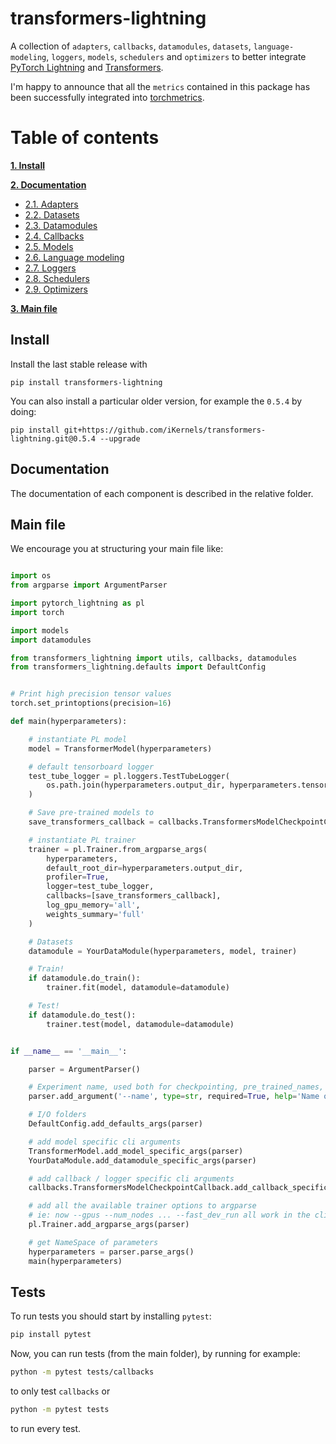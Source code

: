 # transformers-lightning

A collection of `adapters`, `callbacks`, `datamodules`, `datasets`, `language-modeling`, `loggers`, `models`, `schedulers` and `optimizers` to better integrate [PyTorch Lightning](https://pytorch-lightning.readthedocs.io/en/stable/lightning-module.html) and [Transformers](https://huggingface.co/transformers/).

I'm happy to announce that all the `metrics` contained in this package has been successfully integrated into [torchmetrics](https://github.com/PyTorchLightning/metrics/tree/master/torchmetrics/retrieval).

# Table of contents
**[1. Install](#install)**

**[2. Documentation](#doc)**

  * [2.1. Adapters](transformers_lightning/adapters)
  * [2.2. Datasets](transformers_lightning/datasets)
  * [2.3. Datamodules](transformers_lightning/datamodules)
  * [2.4. Callbacks](transformers_lightning/callbacks)
  * [2.5. Models](transformers_lightning/models)
  * [2.6. Language modeling](transformers_lightning/language_modeling)
  * [2.7. Loggers](transformers_lightning/loggers)
  * [2.8. Schedulers](transformers_lightning/schedulers)
  * [2.9. Optimizers](transformers_lightning/optimizers)

**[3. Main file](#main)**


<a name="install"></a>
## Install
Install the last stable release with
```
pip install transformers-lightning
```

You can also install a particular older version, for example the `0.5.4` by doing:
```
pip install git+https://github.com/iKernels/transformers-lightning.git@0.5.4 --upgrade
```


<a name="doc"></a>
## Documentation

The documentation of each component is described in the relative folder.


<a name="main"></a>
## Main file

We encourage you at structuring your main file like:

```python

import os
from argparse import ArgumentParser

import pytorch_lightning as pl
import torch

import models
import datamodules

from transformers_lightning import utils, callbacks, datamodules
from transformers_lightning.defaults import DefaultConfig


# Print high precision tensor values
torch.set_printoptions(precision=16)

def main(hyperparameters):

    # instantiate PL model
    model = TransformerModel(hyperparameters)

    # default tensorboard logger
    test_tube_logger = pl.loggers.TestTubeLogger(
        os.path.join(hyperparameters.output_dir, hyperparameters.tensorboard_dir), name=hyperparameters.name
    )

    # Save pre-trained models to
    save_transformers_callback = callbacks.TransformersModelCheckpointCallback(hyperparameters)

    # instantiate PL trainer
    trainer = pl.Trainer.from_argparse_args(
        hyperparameters,
        default_root_dir=hyperparameters.output_dir,
        profiler=True,
        logger=test_tube_logger,
        callbacks=[save_transformers_callback],
        log_gpu_memory='all',
        weights_summary='full'
    )

    # Datasets
    datamodule = YourDataModule(hyperparameters, model, trainer)

    # Train!
    if datamodule.do_train():
        trainer.fit(model, datamodule=datamodule)

    # Test!
    if datamodule.do_test():
        trainer.test(model, datamodule=datamodule)


if __name__ == '__main__':

    parser = ArgumentParser()

    # Experiment name, used both for checkpointing, pre_trained_names, logging and tensorboard
    parser.add_argument('--name', type=str, required=True, help='Name of the experiment, well be used to correctly retrieve checkpoints and logs')

    # I/O folders
    DefaultConfig.add_defaults_args(parser)

    # add model specific cli arguments
    TransformerModel.add_model_specific_args(parser)
    YourDataModule.add_datamodule_specific_args(parser)

    # add callback / logger specific cli arguments
    callbacks.TransformersModelCheckpointCallback.add_callback_specific_args(parser)

    # add all the available trainer options to argparse
    # ie: now --gpus --num_nodes ... --fast_dev_run all work in the cli
    pl.Trainer.add_argparse_args(parser)

    # get NameSpace of parameters
    hyperparameters = parser.parse_args()
    main(hyperparameters)

```

<a name="tests"></a>
## Tests

To run tests you should start by installing `pytest`:
```bash
pip install pytest
```

Now, you can run tests (from the main folder), by running for example:
```bash
python -m pytest tests/callbacks
```
to only test `callbacks` or
```bash
python -m pytest tests
```
to run every test.
